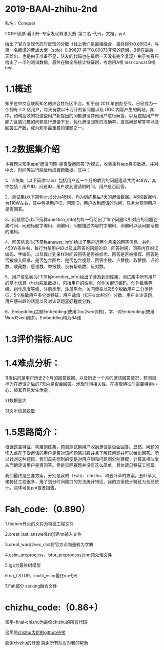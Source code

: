 # 2019-BAAI-zhihu-2nd

队名：Conquer

2019-智源-看山杯-专家发现算法大赛-第二名-代码，文档，ppt

给出了官方复现代码时反馈的分数（线上我们是直接融合，最终得分0.89624，与第一名腾讯的曹雄大佬（solo）0.89697 差了0.00073非常的遗憾，B榜在最后一天给出，也是由于准备不足，队友的代码也在最后一天没有完全复现）由于初赛只给出了一半的测试数据，最终在做全局统计特征时，考虑用A榜 test concat B榜 test

# 1.1概述

知乎是中文互联网知名的综合性社区平台。知乎自 2011 年创办至今，已经成为一个拥有 2.2 亿用户，每天有数以十万计的新问题以及 UGC 内容产生的网站。其中，如何高效的将这些用户新提出的问题邀请其他用户进行解答，以及挖掘用户有能力且感兴趣的问题进行邀请下发，优化邀请回答的准确率，提高问题解答率以及回答生产数，成为知乎最重要的课题之一。

# 1.2数据集介绍

本赛题以知乎app“邀请问题-是否受邀回答”为模式，收集采样app真实数据，并对中文、时间等进行脱敏构成赛题数据。其中：

1、训练集（以下简称train）包括用户近一个月的收到的问题邀请共约948W，其中包括：用户ID，问题ID，用户收到邀请的时间，用户是否回答。

2、测试集(以下简称test)分为AB榜，均为训练集后7天的邀请数据。AB榜数据均为110W左右，其中包括用户ID，问题ID，用户收到邀请的时间，任务为预测用户是否回答。

3、问题信息(以下简称question_info)的每一行给出了每个问题ID所对应的问题创建时间，问题标题字编码、词编码，问题描述内容的字编码、词编码以及问题话题的编码。

4、回答信息(以下简称answer_info)给出了用户近两个月来的回答信息，共约450W条左右，每行为某用户ID以及其回答的问题的ID，回答时间，回答内容的词编码、字编码，以及截止到采样时间该回答是否被标优、回答是否被推荐、回答是否被收入圆桌、是否包含图片、是否包含视频、回答字数、点赞数、取赞数、评论数、收藏数、感谢数、举报数、没有帮助数、反对数。

5、用户信息表(以下简称member_info)给出了涉及到训练集、测试集中所有用户的基本信息（均为脱敏数据），包括用户的性别、创作关键词编码、创作数量等级、创作热度等级、注册类型、注册平台、访问频率以及5个脱敏用户二分类特征、5个脱敏用户多分类特征，用户盐值（知乎app积分）分数，用户关注话题，用户感兴趣的话题以及对该话题喜好程度分数。

6、Embedding主题Embedding(使用Doc2vec训练)，字、词Embedding(使用Word2vec训练)，Embedding均为64维

# 1.3评价指标:AUC

# 1.4难点分析：

1)提供的是用户历史2个月的回答数据，以及历史一个月的邀请回答情况，预测目标为在邀请之后的7天内是否会回答。涉及时间相关性，在提取特征时需要特别小心，极其容易发生泄露。

2)数据量大

3)文本信息脱敏

# 1.5思路简介：

根据这些特征，构建训练集，预测测试集用户收到邀请是否会回答。显然，问题的切入点在于受邀请的用户是否对该问题感兴趣并且了解该问题并可以给出回答。所以针对这种题目，我们首先想到的便是对用户侧和问题侧分别建模，计算其相似度从而确定该用户是否回答。但是实际赛题并没有这么简单，具体请见特征工程篇。

我们最终是三套方案，分别是我的（Fah）、chizhu、和五叶草的方案。五叶草大佬特征工程很多，用了划分时间窗口的方法统计特征。我的方案统计特征为全局统计。具体可见ppt或者报告。

# Fah_code:（0.890）

1.feature开头的文件为特征工程文件

2.creat_last_answerlist创建nn输入文件

3.creat_word2vec_dict将官方词向量转为字典

4.esim_preprocess，lstur_preprocess为nn预处理文件

5.lgb为最终树模型

6.nn_LSTUR，multi_esim最终nn代码

7.Fah部分 staking融合文件

# chizhu_code:（0.86+）

知乎-final-chizhu为最终chizhu的所有代码 

这里是[chizhu大佬的github链接](github.com/chizhu )

感谢chizhu的开源 感谢所有队友对我的帮助
